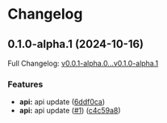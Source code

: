 # Changelog

## 0.1.0-alpha.1 (2024-10-16)

Full Changelog: [v0.0.1-alpha.0...v0.1.0-alpha.1](https://github.com/MpesaFlow/mpesaflow-java/compare/v0.0.1-alpha.0...v0.1.0-alpha.1)

### Features

* **api:** api update ([6ddf0ca](https://github.com/MpesaFlow/mpesaflow-java/commit/6ddf0ca534e37ca00a55232ff0363069301377d9))
* **api:** api update ([#1](https://github.com/MpesaFlow/mpesaflow-java/issues/1)) ([c4c59a8](https://github.com/MpesaFlow/mpesaflow-java/commit/c4c59a8fab590f85b38c1883b6f4d659d6be69b1))
